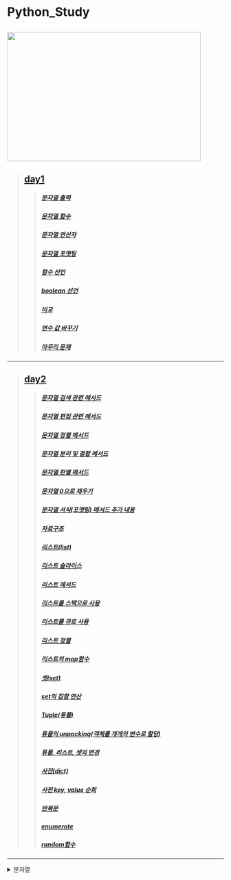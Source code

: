 # Python_Study

<img src="https://mk0analyticsindf35n9.kinstacdn.com/wp-content/uploads/2019/10/python-1.jpg" width="450px" height="300px"></img>
---
>## [day1](https://github.com/bsy3764/Python_Study/blob/main/day01)
>>##### [문자열 출력](https://github.com/bsy3764/Python_Study/blob/main/day01/print.py)
>>##### [문자열 함수](https://github.com/bsy3764/Python_Study/blob/main/day01/str.py)
>>##### [문자열 연산자](https://github.com/bsy3764/Python_Study/blob/main/day01/str1.py)
>>##### [문자열 포맷팅](https://github.com/bsy3764/Python_Study/blob/main/day01/str2.py)
>>##### [함수 선언](https://github.com/bsy3764/Python_Study/blob/main/day01/func.py)
>>##### [boolean 선언](https://github.com/bsy3764/Python_Study/blob/main/day01/bool.py)
>>##### [비교](https://github.com/bsy3764/Python_Study/blob/main/day01/is.py)
>>##### [변수 값 바꾸기](https://github.com/bsy3764/Python_Study/blob/main/day01/swap.py)
>>##### [마무리 문제](https://github.com/bsy3764/Python_Study/blob/main/day01/test.py)

---
>## [day2](https://github.com/bsy3764/Python_Study/blob/main/day02)
>>##### [문자열 검색 관련 메서드](https://github.com/bsy3764/Python_Study/blob/main/day02/str_search.py)
>>##### [문자열 편집 관련 메서드](https://github.com/bsy3764/Python_Study/blob/main/day02/str_strip.py)
>>##### [문자열 정렬 메서드](https://github.com/bsy3764/Python_Study/blob/main/day02/str_sort.py)
>>##### [문자열 분리 및 결합 메서드](https://github.com/bsy3764/Python_Study/blob/main/day02/str_split.py)
>>##### [문자열 판별 메서드](https://github.com/bsy3764/Python_Study/blob/main/day02/str_is.py)
>>##### [문자열 0으로 채우기](https://github.com/bsy3764/Python_Study/blob/main/day02/str_0.py)
>>##### [문자열 서식(포맷팅) 메서드 추가 내용](https://github.com/bsy3764/Python_Study/blob/main/day02/str_format.py)
>>##### [자료구조](https://github.com/bsy3764/Python_Study/blob/main/day02/data_struc.py)
>>##### [리스트(list)](https://github.com/bsy3764/Python_Study/blob/main/day02/list.py)
>>##### [리스트 슬라이스](https://github.com/bsy3764/Python_Study/blob/main/day02/list1.py)
>>##### [리스트 메서드](https://github.com/bsy3764/Python_Study/blob/main/day02/list2.py)
>>##### [리스트를 스택으로 사용](https://github.com/bsy3764/Python_Study/blob/main/day02/list_stack.py)
>>##### [리스트를 큐로 사용](https://github.com/bsy3764/Python_Study/blob/main/day02/list_queue.py)
>>##### [리스트 정렬](https://github.com/bsy3764/Python_Study/blob/main/day02/list_sort.py)
>>##### [리스트의 map함수](https://github.com/bsy3764/Python_Study/blob/main/day02/list_map.py)
>>##### [셋(set)](https://github.com/bsy3764/Python_Study/blob/main/day02/set.py)
>>##### [set의 집합 연산](https://github.com/bsy3764/Python_Study/blob/main/day02/set1.py)
>>##### [Tuple(튜플)](https://github.com/bsy3764/Python_Study/blob/main/day02/tuple.py)
>>##### [튜플의 unpacking(객체를 개개의 변수로 할당)](https://github.com/bsy3764/Python_Study/blob/main/day02/tuple1.py)
>>##### [튜플, 리스트, 셋의 변경](https://github.com/bsy3764/Python_Study/blob/main/day02/data_struc_change.py)
>>##### [사전(dict)](https://github.com/bsy3764/Python_Study/blob/main/day02/dict.py)
>>##### [사전 key, value 순회](https://github.com/bsy3764/Python_Study/blob/main/day02/dict1.py)
>>##### [반복문](https://github.com/bsy3764/Python_Study/blob/main/day02/for.py)
>>##### [enumerate](https://github.com/bsy3764/Python_Study/blob/main/day02/enumerate.py)
>>##### [random함수](https://github.com/bsy3764/Python_Study/blob/main/day02/random.py)
---
<details>
<summary>문자열</summary>
<div markdown="1">

> >##### [문자열 출력](https://github.com/bsy3764/Python_Study/blob/main/day01/print.py)
>>##### [문자열 함수](https://github.com/bsy3764/Python_Study/blob/main/day01/str.py)
>>##### [문자열 연산자](https://github.com/bsy3764/Python_Study/blob/main/day01/str1.py)
>>##### [문자열 포맷팅](https://github.com/bsy3764/Python_Study/blob/main/day01/str2.py)
>>##### [문자열 검색 관련 메서드](https://github.com/bsy3764/Python_Study/blob/main/day02/str_search.py)
>>##### [문자열 편집 관련 메서드](https://github.com/bsy3764/Python_Study/blob/main/day02/str_strip.py)
>>##### [문자열 정렬 메서드](https://github.com/bsy3764/Python_Study/blob/main/day02/str_sort.py)
>>##### [문자열 분리 및 결합 메서드](https://github.com/bsy3764/Python_Study/blob/main/day02/str_split.py)
>>##### [문자열 판별 메서드](https://github.com/bsy3764/Python_Study/blob/main/day02/str_is.py)
>>##### [문자열 0으로 채우기](https://github.com/bsy3764/Python_Study/blob/main/day02/str_0.py)
>>##### [문자열 서식(포맷팅) 메서드 추가 내용](https://github.com/bsy3764/Python_Study/blob/main/day02/str_format.py))

</div>
</details>

